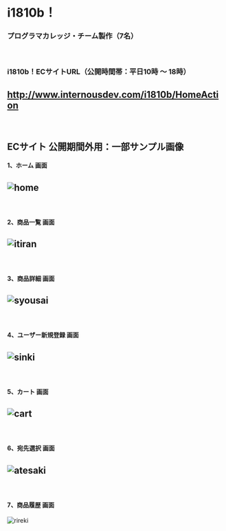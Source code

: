 # i1810b！  
### プログラマカレッジ・チーム製作（7名）  
　  
### i1810b！ECサイトURL（公開時間帯：平日10時 ～ 18時）  
##  http://www.internousdev.com/i1810b/HomeAction
  
　  
## ECサイト 公開期間外用：一部サンプル画像   
#### 1、ホーム 画面  
![home](https://user-images.githubusercontent.com/39142850/43374813-99ecdc82-93ec-11e8-9f19-c9397bf943c0.jpg)  
-----------
　  
#### 2、商品一覧 画面  
![itiran](https://user-images.githubusercontent.com/39142850/43374822-a783c1b2-93ec-11e8-8fab-c27c679a4ad3.jpg)  
-----------
　  
#### 3、商品詳細 画面  
![syousai](https://user-images.githubusercontent.com/39142850/43374834-b1d0a414-93ec-11e8-80db-c0d69fadb520.jpg)
-----------
　  
#### 4、ユーザー新規登録 画面  
![sinki](https://user-images.githubusercontent.com/39142850/43498794-83d75092-9583-11e8-9512-6803ec3f7663.jpg)
-----------
　  
#### 5、カート 画面
![cart](https://user-images.githubusercontent.com/39142850/43374845-baf7e0e8-93ec-11e8-89e4-fee32cc822a8.jpg)
-----------
　  
#### 6、宛先選択 画面
![atesaki](https://user-images.githubusercontent.com/39142850/43374853-c11a6b44-93ec-11e8-84b4-2b4b24b2a098.jpg)
-----------
　  
#### 7、商品履歴 画面
![rireki](https://user-images.githubusercontent.com/39142850/43375068-d5ba6d6e-93ed-11e8-8d61-31f000f2ada2.jpg)
